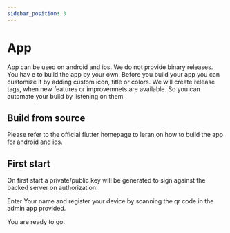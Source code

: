 ```yaml
---
sidebar_position: 3
---
```


# App

App can be used on android and ios. We do not provide binary releases. You hav e to build the app by your own.
Before you build your app you can customize it by adding custom icon, title or colors.
We will create release tags, when new features or improvemnets are available. So you can automate your build by listening on them

## Build from source

Please refer to the official flutter homepage to leran on how to build the app for android and ios.

## First start

On first start a private/public key will be generated to sign against the backed server on authorization.

Enter Your name and register your device by scanning the qr code in the admin app provided.

You are ready to go.